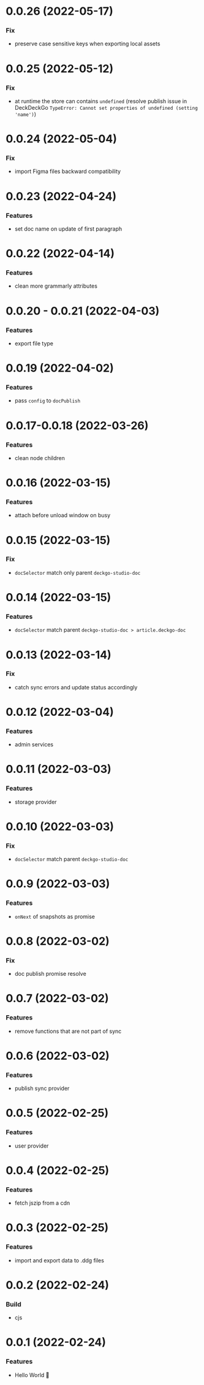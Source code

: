 # 0.0.26 (2022-05-17)

### Fix

- preserve case sensitive keys when exporting local assets

# 0.0.25 (2022-05-12)

### Fix

- at runtime the store can contains `undefined` (resolve publish issue in DeckDeckGo `TypeError: Cannot set properties of undefined (setting 'name')`) 

# 0.0.24 (2022-05-04)

### Fix

- import Figma files backward compatibility

# 0.0.23 (2022-04-24)

### Features

- set doc name on update of first paragraph

# 0.0.22 (2022-04-14)

### Features

- clean more grammarly attributes

# 0.0.20 - 0.0.21 (2022-04-03)

### Features

- export file type

# 0.0.19 (2022-04-02)

### Features

- pass `config` to `docPublish`

# 0.0.17-0.0.18 (2022-03-26)

### Features

- clean node children

# 0.0.16 (2022-03-15)

### Features

- attach before unload window on busy

# 0.0.15 (2022-03-15)

### Fix

- `docSelector` match only parent `deckgo-studio-doc`

# 0.0.14 (2022-03-15)

### Features

- `docSelector` match parent `deckgo-studio-doc > article.deckgo-doc`

# 0.0.13 (2022-03-14)

### Fix

- catch sync errors and update status accordingly

# 0.0.12 (2022-03-04)

### Features

- admin services

# 0.0.11 (2022-03-03)

### Features

- storage provider

# 0.0.10 (2022-03-03)

### Fix

- `docSelector` match parent `deckgo-studio-doc`

# 0.0.9 (2022-03-03)

### Features

- `onNext` of snapshots as promise

# 0.0.8 (2022-03-02)

### Fix

- doc publish promise resolve

# 0.0.7 (2022-03-02)

### Features

- remove functions that are not part of sync

# 0.0.6 (2022-03-02)

### Features

- publish sync provider

# 0.0.5 (2022-02-25)

### Features

- user provider

# 0.0.4 (2022-02-25)

### Features

- fetch jszip from a cdn

# 0.0.3 (2022-02-25)

### Features

- import and export data to .ddg files

# 0.0.2 (2022-02-24)

### Build

- cjs

# 0.0.1 (2022-02-24)

### Features

- Hello World 👋
